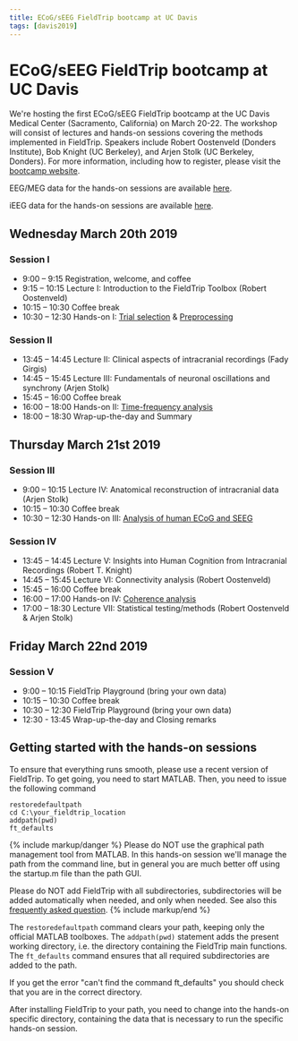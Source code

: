 ```yaml
---
title: ECoG/sEEG FieldTrip bootcamp at UC Davis
tags: [davis2019]
---
```


# ECoG/sEEG FieldTrip bootcamp at UC Davis

We're hosting the first ECoG/sEEG FieldTrip bootcamp at the UC Davis
Medical Center (Sacramento, California) on March 20-22. The workshop
will consist of lectures and hands-on sessions covering the methods
implemented in FieldTrip. Speakers include Robert Oostenveld (Donders
Institute), Bob Knight (UC Berkeley), and Arjen Stolk (UC Berkeley,
Donders). For more information, including how to register, please
visit the [bootcamp website](https://saez.faculty.ucdavis.edu/fieldtrip-bootcamp/).

EEG/MEG data for the hands-on sessions are available [here](ftp://ftp.fieldtriptoolbox.org/pub/fieldtrip/workshop/davis2019/).

iEEG data for the hands-on sessions are available [here](https://doi.org/10.5281/zenodo.1201559).

## Wednesday March 20th 2019

### Session I

- 9:00 – 9:15 Registration, welcome, and coffee
- 9:15 – 10:15 Lecture I: Introduction to the FieldTrip Toolbox (Robert Oostenveld)
- 10:15 – 10:30 Coffee break
- 10:30 – 12:30 Hands-on I: [Trial selection](/tutorial/preprocessing) & [Preprocessing](/tutorial/preprocessing_erp)

### Session II

- 13:45 – 14:45 Lecture II: Clinical aspects of intracranial recordings (Fady Girgis)
- 14:45 – 15:45 Lecture III: Fundamentals of neuronal oscillations and synchrony (Arjen Stolk)
- 15:45 – 16:00 Coffee break
- 16:00 – 18:00 Hands-on II: [Time-frequency analysis](/tutorial/timefrequencyanalysis)
- 18:00 – 18:30 Wrap-up-the-day and Summary

## Thursday March 21st 2019

### Session III

- 9:00 – 10:15 Lecture IV: Anatomical reconstruction of intracranial data (Arjen Stolk)
- 10:15 – 10:30 Coffee break
- 10:30 – 12:30 Hands-on III: [Analysis of human ECoG and SEEG](/tutorial/human_ecog)

### Session IV

- 13:45 – 14:45 Lecture V: Insights into Human Cognition from Intracranial Recordings (Robert T. Knight)
- 14:45 – 15:45 Lecture VI: Connectivity analysis (Robert Oostenveld)
- 15:45 – 16:00 Coffee break
- 16:00 – 17:00 Hands-on IV: [Coherence analysis](/tutorial/coherence)
- 17:00 – 18:30 Lecture VII: Statistical testing/methods (Robert Oostenveld & Arjen Stolk)

## Friday March 22nd 2019

### Session V

- 9:00 – 10:15 FieldTrip Playground (bring your own data)
- 10:15 – 10:30 Coffee break
- 10:30 – 12:30 FieldTrip Playground (bring your own data)
- 12:30 - 13:45 Wrap-up-the-day and Closing remarks

## Getting started with the hands-on sessions

To ensure that everything runs smooth, please use a recent version of FieldTrip. To get going, you need to start MATLAB. Then, you need to issue the following command

    restoredefaultpath
    cd C:\your_fieldtrip_location
    addpath(pwd)
    ft_defaults

{% include markup/danger %}
Please do NOT use the graphical path management tool from MATLAB. In this hands-on session we'll manage the path from the command line, but in general you are much better off using the startup.m file than the path GUI.

Please do NOT add FieldTrip with all subdirectories, subdirectories will be added automatically when needed, and only when needed. See also this [frequently asked question](/faq/should_i_add_fieldtrip_with_all_subdirectories_to_my_matlab_path).
{% include markup/end %}

The `restoredefaultpath` command clears your path, keeping only the official MATLAB toolboxes. The `addpath(pwd)` statement adds the present working directory, i.e. the directory containing the FieldTrip main functions. The `ft_defaults` command ensures that all required subdirectories are added to the path.

If you get the error "can't find the command ft_defaults" you should check that you are in the correct directory.

After installing FieldTrip to your path, you need to change into the hands-on specific directory, containing the data that is necessary to run the specific hands-on session.
